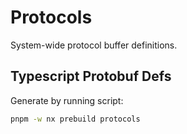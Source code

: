 # Protocols

System-wide protocol buffer definitions.

## Typescript Protobuf Defs

Generate by running script:

```bash
pnpm -w nx prebuild protocols
```
